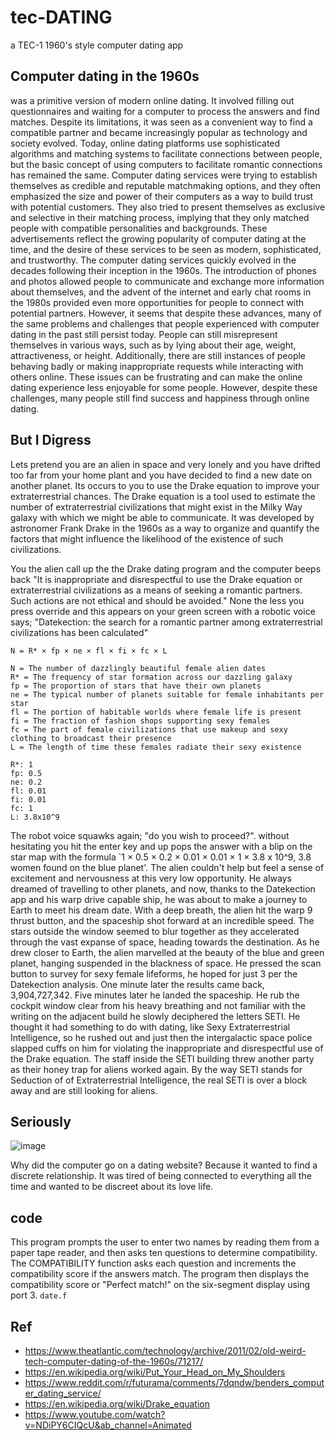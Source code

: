 # tec-DATING
a TEC-1 1960's style computer dating app

## Computer dating in the 1960s 
was a primitive version of modern online dating. It involved filling out questionnaires and waiting for a computer to process the answers and find matches. Despite its limitations, it was seen as a convenient way to find a compatible partner and became increasingly popular as technology and society evolved. Today, online dating platforms use sophisticated algorithms and matching systems to facilitate connections between people, but the basic concept of using computers to facilitate romantic connections has remained the same. Computer dating services were trying to establish themselves as credible and reputable matchmaking options, and they often emphasized the size and power of their computers as a way to build trust with potential customers. They also tried to present themselves as exclusive and selective in their matching process, implying that they only matched people with compatible personalities and backgrounds. These advertisements reflect the growing popularity of computer dating at the time, and the desire of these services to be seen as modern, sophisticated, and trustworthy. The computer dating services quickly evolved in the decades following their inception in the 1960s. The introduction of phones and photos allowed people to communicate and exchange more information about themselves, and the advent of the internet and early chat rooms in the 1980s provided even more opportunities for people to connect with potential partners. However, it seems that despite these advances, many of the same problems and challenges that people experienced with computer dating in the past still persist today. People can still misrepresent themselves in various ways, such as by lying about their age, weight, attractiveness, or height. Additionally, there are still instances of people behaving badly or making inappropriate requests while interacting with others online. These issues can be frustrating and can make the online dating experience less enjoyable for some people. However, despite these challenges, many people still find success and happiness through online dating.



## But I Digress
Lets pretend you are an alien in space and very lonely and you have drifted too far from your home plant and you have decided to find a new date on another planet. Its occurs to you to use the Drake equation to improve your extraterrestrial chances. The Drake equation is a tool used to estimate the number of extraterrestrial civilizations that might exist in the Milky Way galaxy with which we might be able to communicate. It was developed by astronomer Frank Drake in the 1960s as a way to organize and quantify the factors that might influence the likelihood of the existence of such civilizations.

You the alien call up the the Drake dating program and the computer beeps back "It is inappropriate and disrespectful to use the Drake equation or extraterrestrial civilizations as a means of seeking a romantic partners. Such actions are not ethical and should be avoided." None the less you press override and this appears on your green screen with a robotic voice says; "Datekection: the search for a romantic partner among extraterrestrial civilizations has been calculated"
```
N = R* × fp × ne × fl × fi × fc × L

N = The number of dazzlingly beautiful female alien dates 
R* = The frequency of star formation across our dazzling galaxy 
fp = The proportion of stars that have their own planets 
ne = The typical number of planets suitable for female inhabitants per star 
fl = The portion of habitable worlds where female life is present 
fi = The fraction of fashion shops supporting sexy females 
fc = The part of female civilizations that use makeup and sexy clothing to broadcast their presence 
L = The length of time these females radiate their sexy existence

R*: 1
fp: 0.5
ne: 0.2
fl: 0.01
fi: 0.01
fc: 1
L: 3.8x10^9
```

The robot voice squawks again; "do you wish to proceed?". without hesitating you hit the enter key and up pops the answer with a blip on the star map with the formula `1 × 0.5 × 0.2 × 0.01 × 0.01 × 1 × 3.8 x 10^9, 3.8 women found on the blue planet'. The alien couldn't help but feel a sense of excitement and nervousness at this very low opportunity. He always dreamed of travelling to other planets, and now, thanks to the Datekection app and his warp drive capable ship, he was about to make a journey to Earth to meet his dream date. With a deep breath, the alien hit the warp 9 thrust button, and the spaceship shot forward at an incredible speed. The stars outside the window seemed to blur together as they accelerated through the vast expanse of space, heading towards the destination. As he drew closer to Earth, the alien marvelled at the beauty of the blue and green planet, hanging suspended in the blackness of space. He pressed the scan button to survey for sexy female lifeforms, he hoped for just 3 per the Datekection analysis. One minute later the results came back, 3,904,727,342. Five minutes later he landed the spaceship. He rub the cockpit window clear from his heavy breathing and not familiar with the writing on the adjacent build he slowly deciphered the letters SETI. He thought it had something to do with dating, like Sexy Extraterrestrial Intelligence, so he rushed out and just then the intergalactic space police slapped cuffs on him for violating the inappropriate and disrespectful use of the Drake equation. The staff inside the SETI building threw another party as their honey trap for aliens worked again. By the way SETI stands for Seduction of of Extraterrestrial Intelligence, the real SETI is over a block away and are still looking for aliens.

## Seriously
![image](https://user-images.githubusercontent.com/58069246/211028711-37603d83-15e8-4033-9434-8c6c407bb58e.png)

Why did the computer go on a dating website? Because it wanted to find a discrete relationship. It was tired of being connected to everything all the time and wanted to be discreet about its love life.

## code
This program prompts the user to enter two names by reading them from a paper tape reader, and then asks ten questions to determine compatibility. The COMPATIBILITY function asks each question and increments the compatibility score if the answers match. The program then displays the compatibility score or "Perfect match!" on the six-segment display using port 3.
```date.f```



## Ref
- https://www.theatlantic.com/technology/archive/2011/02/old-weird-tech-computer-dating-of-the-1960s/71217/
- https://en.wikipedia.org/wiki/Put_Your_Head_on_My_Shoulders
- https://www.reddit.com/r/futurama/comments/7dqndw/benders_computer_dating_service/
- https://en.wikipedia.org/wiki/Drake_equation
- https://www.youtube.com/watch?v=NDiPY6CIQcU&ab_channel=Animated

